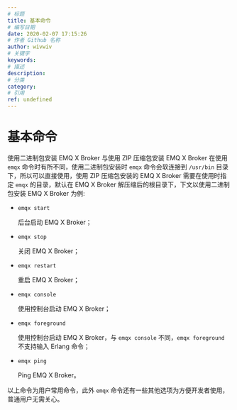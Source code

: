 ```yaml
---
# 标题
title: 基本命令
# 编写日期
date: 2020-02-07 17:15:26
# 作者 Github 名称
author: wivwiv
# 关键字
keywords:
# 描述
description:
# 分类
category: 
# 引用
ref: undefined
---
```


# 基本命令

使用二进制包安装 EMQ X Broker 与使用 ZIP 压缩包安装 EMQ X Broker  在使用 `emqx` 命令时有所不同，使用二进制包安装时 `emqx` 命令会软连接到 `/usr/bin` 目录下，所以可以直接使用，使用 ZIP 压缩包安装的 EMQ X Broker  需要在使用时指定 `emqx` 的目录，默认在 EMQ X Broker  解压缩后的根目录下，下文以使用二进制包安装 EMQ X Broker 为例:

+   `emqx start`

    后台启动 EMQ X Broker；

+   `emqx stop`

    关闭 EMQ X Broker；

+   `emqx restart`

    重启 EMQ X Broker；

+   `emqx console`

    使用控制台启动 EMQ X Broker；

+   `emqx foreground`

    使用控制台启动 EMQ X Broker，与 `emqx console` 不同，`emqx foreground` 不支持输入 Erlang 命令；

+   `emqx ping`

    Ping EMQ X Broker。

以上命令为用户常用命令，此外 `emqx` 命令还有一些其他选项为方便开发者使用，普通用户无需关心。